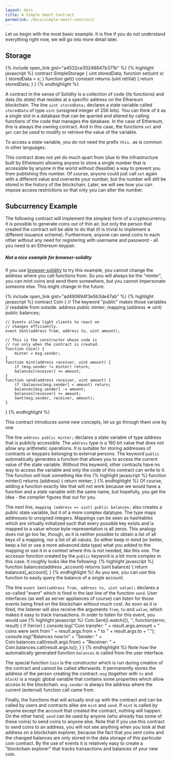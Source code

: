 ```yaml
---
layout: docs
title: A Simple Smart Contract
permalink: /docs/simple-smart-contract/
---
```


Let us begin with the most basic example. It is fine if you do not understand everything
right now, we will go into more detail later.

## Storage

{% include open_link gist="a4532ce30246847b371b" %}
{% highlight javascript %}
contract SimpleStorage {
    uint storedData;
    function set(uint x) {
        storedData = x;
    }
    function get() constant returns (uint retVal) {
        return storedData;
    }
}
{% endhighlight %}

A contract in the sense of Solidity is a collection of code (its functions) and
data (its *state*) that resides at a specific address on the Ethereum
blockchain. The line `uint storedData;` declares a state variable called `storedData` of
type `uint` (unsigned integer of 256 bits). You can think of it as a single slot
in a database that can be queried and altered by calling functions of the
code that manages the database. In the case of Ethereum, this is always the owning
contract. And in this case, the functions `set` and `get` can be used to modify
or retrieve the value of the variable.

To access a state variable, you do not need the prefix `this.` as is common in
other languages.

This contract does not yet do much apart from (due to the infrastructure
built by Ethereum) allowing anyone to store a single number that is accessible by
anyone in the world without (feasible) a way to prevent you from publishing
this number. Of course, anyone could just call `set` again with a different value
and overwrite your number, but the number will still be stored in the history
of the blockchain. Later, we will see how you can impose access restrictions
so that only you can alter the number.

## Subcurrency Example

The following contract will implement the simplest form of a
cryptocurrency. It is possible to generate coins out of thin air, but
only the person that created the contract will be able to do that (it is trivial
to implement a different issuance scheme).
Furthermore, anyone can send coins to each other without any need for
registering with username and password - all you need is an Ethereum keypair.


<div class="note info">
<h5>Not a nice example for browser-solidity</h5>
<p>If you use <a href="https://chriseth.github.io/browser-solidity">browser-solidity</a>
to try this example, you cannot change the address where you call
functions from. So you will always be the "minter", you can mint coins and send
them somewhere, but you cannot impersonate someone else. This might change in
the future.</p>
</div>

{% include open_link gist="ad490694f3e5b3de47ab" %}
{% highlight javascript %}
contract Coin {
    // The keyword "public" makes those variables
    // readable from outside.
    address public minter;
    mapping (address => uint) public balances;

    // Events allow light clients to react on
    // changes efficiently.
    event Sent(address from, address to, uint amount);

    // This is the constructor whose code is
    // run only when the contract is created.
    function Coin() {
        minter = msg.sender;
    }
    function mint(address receiver, uint amount) {
        if (msg.sender != minter) return;
        balances[receiver] += amount;
    }
    function send(address receiver, uint amount) {
        if (balances[msg.sender] < amount) return;
        balances[msg.sender] -= amount;
        balances[receiver] += amount;
        Sent(msg.sender, receiver, amount);
    }
}
{% endhighlight %}

This contract introduces some new concepts, let us go through them one by one

The line `address public minter;` declares a state variable of type address
that is publicly accessible. The `address` type is a 160 bit value
that does not allow any arithmetic operations. It is suitable for
storing addresses of contracts or keypairs belonging to external
persons. The keyword `public` automatically generates a function that
allows you to access the current value of the state variable.
Without this keyword, other contracts have no way to access the variable
and only the code of this contract can write to it.
The function will look something like this
{% highlight javascript %}
function minter() returns (address) { return minter; }
{% endhighlight %}
Of course, adding a function exactly like that will not work
because we would have a
function and a state variable with the same name, but hopefully, you
get the idea - the compiler figures that out for you.

The next line, `mapping (address => uint) public balances;` also
creates a public state variable, but it of a more complex datatype.
The type maps addresses to unsigned integers.
Mappings can be seen as hashtables which are
virtually initialized such that every possible key exists and is mapped to a
value whose byte-representation is all zeros. This analogy does not go
too far, though, as it is neither possible to obtain a list of all keys of
a mapping, nor a list of all values. So either keep in mind (or
better, keep a list or use a more advanced data type) what you
added to the mapping or use it in a context where this is not needed,
like this one. The accessor function created by the `public` keyword
is a bit more complex in this case. It roughly looks like the
following:
{% highlight javascript %}
function balances(address _account) returns (uint balance) {
    return balances[_account];
}
{% endhighlight %}
As you see, you can use this function to easily query the balance of a
single account.

The line `event Sent(address from, address to, uint value);` declares
a so-called "event" which is fired in the last line of the function
`send`. User interfaces (as well as server appliances of course) can
listen for those events being fired on the blockchain without much
cost. As soon as it is fired, the listener will also receive the
arguments `from`, `to` and `value`, which makes it easy to track
transactions. In order to listen for this event, you would use
{% highlight javascript %}
Coin.Sent().watch({}, '', function(error, result) {
    if (!error) {
        console.log("Coin transfer: " + result.args.amount +
            " coins were sent from " + result.args.from +
            " to " + result.args.to + ".");
        console.log("Balances now:\n" +
            "Sender: " + Coin.balances.call(result.args.from) +
            "Receiver: " + Coin.balances.call(result.args.to));
    }
}
{% endhighlight %}
Note how the automatically generated function `balances` is called from
the user interface.

The special function `Coin` is the
constructor which is run during creation of the contract and
cannot be called afterwards. It permanently stores the address of the person creating the
contract: `msg` (together with `tx` and `block`) is a magic global variable that
contains some properties which allow access to the blockchain. `msg.sender` is
always the address where the current (external) function call came from.

Finally, the functions that will actually end up with the contract and can be called
by users and contracts alike are `mint` and `send`.
If `mint` is called by anyone except the account that created the contract,
nothing will happen. On the other hand, `send` can be used by anyone (who already
has some of these coins) to send coins to anyone else. Note that if you use
this contract to send coins to an address, you will not see anything when you
look at that address on a blockchain explorer, because the fact that you sent
coins and the changed balances are only stored in the data storage of this
particular coin contract. By the use of events it is relatively easy to create
a "blockchain explorer" that tracks transactions and balances of your new coin.

